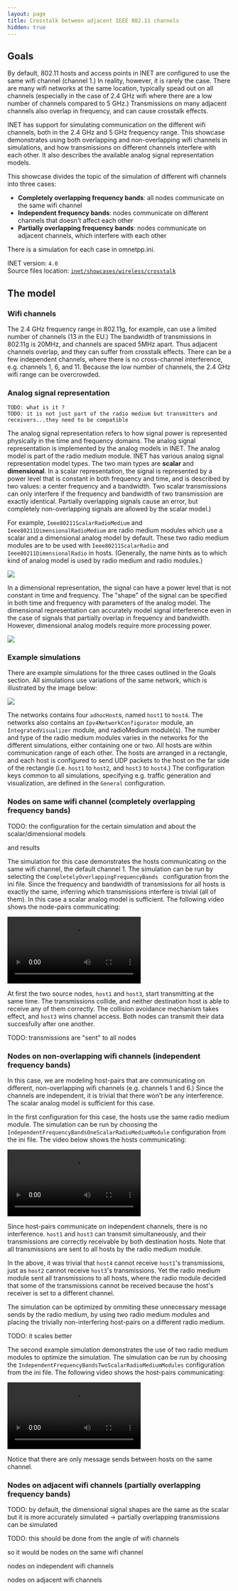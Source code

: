 ```yaml
---
layout: page
title: Crosstalk between adjacent IEEE 802.11 channels
hidden: true
---
```


## Goals

By default, 802.11 hosts and access points in INET are configured to use the same wifi channel (channel 1.) In reality, however, it is rarely the case. There are many wifi networks at the same location, typically spead out on all channels (especially in the case of 2.4 GHz wifi where there are a low number of channels compared to 5 GHz.) Transmissions on many adjacent channels also overlap in frequency, and can cause crosstalk effects.

INET has support for simulating communication on the different wifi channels, both in the 2.4 GHz and 5 GHz frequency range. This showcase demonstrates using both overlapping and non-overlapping wifi channels in simulations, and how transmissions on different channels interfere with each other. It also describes the available analog signal representation models.

This showcase divides the topic of the simulation of different wifi channels into three cases:

- **Completely overlapping frequency bands**: all nodes communicate on the same wifi channel
- **Independent frequency bands**: nodes communicate on different channels that doesn't affect each other
- **Partially overlapping frequency bands**: nodes communicate on adjacent channels, which interfere with each other

There is a simulation for each case in omnetpp.ini.

INET version: `4.0`<br>
Source files location: <a href="https://github.com/inet-framework/inet-showcases/tree/master/wireless/crosstalk" target="_blank">`inet/showcases/wireless/crosstalk`</a>

## The model

### Wifi channels

<!--
draft:

2.4 ghz wifi has 11 channels, some bandwidth data, and every 4th channel is independent in
frequency, the others overlap. The same thing looks like how in 5 GHz.

2.4GHz: 22MHz channel bandwidth, 3 non-overlapping channels in US (1,6,11, only 12 channels available), 4 non-overlapping channels in EU (1,5,9,13, 13 channels available, and there is a slight side-lobe overlap.)

5GHz: 20MHz or 40MHz channel bandwidth, many non-overlapping channels.
-->

The 2.4 GHz frequency range in 802.11g, for example, can use a limited number of channels (13 in the EU.) The bandwidth of transmissions in 802.11g is 20MHz, and channels are spaced 5MHz apart. Thus adjacent channels overlap, and they can suffer from crosstalk effects. There can be a few independent channels, where there is no cross-channel interference, e.g. channels 1, 6, and 11.
Because the low number of channels, the 2.4 GHz wifi range can be overcrowded.





### Analog signal representation

<!--
There are two analog signal representation models in INET. when using scalar, the frequency
bands either completely overlap, or not at all. The dimensional is more detailed, and it can
simulate partially overlapping channels.
-->
```
TODO: what is it ?
TODO: it is not just part of the radio medium but transmitters and receivers...they need to be compatible
```

The analog signal representation refers to how signal power is represented physically in the time and frequency domains.
The analog signal representation is implemented by the analog models in INET.
The analog model is part of the radio medium module.
INET has various analog signal representation model types. The two main types are **scalar** and **dimensional**. In a scalar representation, the signal is represented by a power level that is constant in both frequency and time, and is described by two values: a center frequency and a bandwidth. Two scalar transmissions can only interfere if the frequency and bandwidth of two transmission are exactly identical. Partially overlapping signals cause an error, but completely non-overlapping signals are allowed by the scalar model.)

For example, `Ieee80211ScalarRadioMedium` and `Ieee80211DimensionalRadioMedium` are radio medium modules which use a scalar and a dimensional analog model by default. These two radio medium modules are to be used with `Ieee80211ScalarRadio` and `Ieee80211DimensionalRadio` in hosts.
(Generally, the name hints as to which kind of analog model is used by radio medium and radio modules.) <!--In most 802.11 simulation, scalar representation is adequate. TODO: is this needed?-->

<img class="screen" src="scalar.png">

In a dimensional representation, the signal can have a power level that is not constant in time and frequency. The "shape" of the signal can be specified in both time and frequency with parameters of the analog model. The dimensional representation can accurately model signal interference even in the case of signals that partially overlap in frequency and bandwidth. However, dimensional analog models require more processing power.

<img class="screen" src="dimensional.png">

### Example simulations

There are example simulations for the three cases outlined in the Goals section. All simulations use variations of the same network, which is illustrated by the image below:

<img class="screen" src="basenetwork.png">

The networks contains four `adhocHost`s, named `host1` to `host4`. The networks also contains an `Ipv4NetworkConfigurator` module, an `IntegratedVisualizer` module, and radioMedium module(s). The number and type of the radio medium modules varies in the networks for the different simulations, either containing one or two. All hosts are within communication range of each other. The hosts are arranged in a rectangle, and each host is configured to send UDP packets to the host on the far side of the rectangle (i.e. `host1` to `host2`, and `host3` to `host4`.) The configuration keys common to all simulations, specifying e.g. traffic generation and visualization, are defined in the `General` configuration.

### Nodes on same wifi channel (completely overlapping frequency bands)

TODO: the configuration for the certain simulation and about the scalar/dimensional models

and results

The simulation for this case demonstrates the hosts communicating on the same wifi channel, the default channel 1. The simulation can be run by selecting the `CompletelyOverlappingFrequencyBands ` configuration from the ini file. Since the frequency and bandwidth of transmissions for all hosts is exactly the same, inferring which transmissions interfere is trivial (all of them). In this case a scalar analog model is sufficient. The following video shows the node-pairs communicating:

<video autoplay loop controls src="overlapping1.mp4" onclick="this.paused ? this.play() : this.pause();"></video>
<!--internal video recording, animation speed none, playback speed 0.59, zoom 1.69, display message name and message class off, run until #141-->

At first the two source nodes, `host1` and `host3`, start transmitting at the same time. The transmissions collide, and neither destination host is able to receive any of them correctly.
The collision avoidance mechanism takes effect, and `host3` wins channel access. Both nodes can transmit their data succesfully after one another.

TODO: transmissions are "sent" to all nodes

### Nodes on non-overlapping wifi channels (independent frequency bands)

In this case, we are modeling host-pairs that are communicating on different, non-overlapping wifi channels (e.g. channels 1 and 6.)
Since the channels are independent, it is trivial that there won't be any interference.
The scalar analog model is sufficient for this case.

<!--
This case is demonstrated by two example simulations. In the first one, the hosts are using one scalar radio medium, and in the second one each pair of hosts is on a different radio medium.
-->

In the first configuration for this case, the hosts use the same radio medium module. The simulation can be run by choosing the `IndependentFrequencyBandsOneScalarRadioMediumModule` configuration from the ini file. The video below shows the hosts communicating:

<p><video autoplay loop controls src="independent2.mp4" onclick="this.paused ? this.play() : this.pause();"></video></p>
<!--internal video recoding, animation speed none, playback speed 0.59, zoom 1.69, display message name and message class off, run until #159-->

Since host-pairs communicate on independent channels, there is no interference. `host1` and `host3` can transmit simultaneously, and their transmissions are correctly receivable by both destination hosts. Note that all transmissions are sent to all hosts by the radio medium module.

In the above, it was trivial that `host4` cannot receive `host1`'s transmissions, just as `host2` cannot receive `host3`'s transmissions. Yet the radio medium module sent all transmissions to all hosts, where the radio module decided that some of the transmissions cannot be received because the host's receiver is set to a different channel.

The simulation can be optimized by ommiting these unnecessary message sends by the radio medium, by using two radio medium modules and placing the trivially non-interfering host-pairs on a different radio medium.

TODO: it scales better

The second example simulation demonstrates the use of two radio medium modules to optimize the simulation. The simulation can be run by choosing the `IndependentFrequencyBandsTwoScalarRadioMediumModules` configuration from the ini file. The following video shows the host-pairs communicating:

<video autoplay loop controls src="independent_2radiomediums1.mp4" onclick="this.paused ? this.play() : this.pause();"></video>
<!--internal video recording, animation speed none, playback speed 0.59, zoom 1.69, display message name and message class off, run until #129-->

Notice that there are only message sends between hosts on the same channel.

### Nodes on adjacent wifi channels (partially overlapping frequency bands)

TODO: by default, the dimensional signal shapes are the same as the scalar
but it is more accurately simulated -> partially overlapping transmissions can be simulated

TODO: this should be done from the angle of wifi channels

so it would be nodes on the same wifi channel

nodes on independent wifi channels

nodes on adjacent wifi channels

